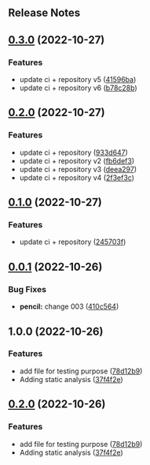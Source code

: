 Release Notes
---

## [0.3.0](https://github.com/davisusanibar/gradle-kts-artifacts/compare/v0.2.0...v0.3.0) (2022-10-27)


### Features

* update ci + repository v5 ([41596ba](https://github.com/davisusanibar/gradle-kts-artifacts/commit/41596baa83fed0d4c57c53ee4aa7735b6838b574))
* update ci + repository v6 ([b78c28b](https://github.com/davisusanibar/gradle-kts-artifacts/commit/b78c28b14e0a7b8be22932448cab75842c1bc756))

## [0.2.0](https://github.com/davisusanibar/gradle-kts-artifacts/compare/v0.1.0...v0.2.0) (2022-10-27)


### Features

* update ci + repository ([933d647](https://github.com/davisusanibar/gradle-kts-artifacts/commit/933d64776e2ac55ae8bf36b4f6872f06502387c4))
* update ci + repository v2 ([fb6def3](https://github.com/davisusanibar/gradle-kts-artifacts/commit/fb6def34ff1955748fcb999a3ece489f283fad2f))
* update ci + repository v3 ([deea297](https://github.com/davisusanibar/gradle-kts-artifacts/commit/deea29776c03935e3ba376a554f454ac44a958f3))
* update ci + repository v4 ([2f3ef3c](https://github.com/davisusanibar/gradle-kts-artifacts/commit/2f3ef3c1b8b2c9e0809b762b7cef591deaea9399))

## [0.1.0](https://github.com/davisusanibar/gradle-kts-artifacts/compare/v0.0.1...v0.1.0) (2022-10-27)


### Features

* update ci + repository ([245703f](https://github.com/davisusanibar/gradle-kts-artifacts/commit/245703f73212cf2a2ec6a00069f28e0cce43cecc))

## [0.0.1](https://github.com/davisusanibar/gradle-kts-artifacts/compare/v0.0.0...v0.0.1) (2022-10-26)


### Bug Fixes

* **pencil:** change 003 ([410c564](https://github.com/davisusanibar/gradle-kts-artifacts/commit/410c564a3de4bc1f30c915da287f31a4b7912ab7))

## 1.0.0 (2022-10-26)


### Features

* add file for testing purpose ([78d12b9](https://github.com/davisusanibar/gradle-kts-artifacts/commit/78d12b983363b5b8961bec50a5099205f551146b))
* Adding static analysis ([37f4f2e](https://github.com/davisusanibar/gradle-kts-artifacts/commit/37f4f2eb2c6a5c789fb8d616d3f236f877315e36))

## [0.2.0](https://github.com/davisusanibar/gradle-kts-artifacts/compare/v0.1.14...v0.2.0) (2022-10-26)


### Features

* add file for testing purpose ([78d12b9](https://github.com/davisusanibar/gradle-kts-artifacts/commit/78d12b983363b5b8961bec50a5099205f551146b))
* Adding static analysis ([37f4f2e](https://github.com/davisusanibar/gradle-kts-artifacts/commit/37f4f2eb2c6a5c789fb8d616d3f236f877315e36))
